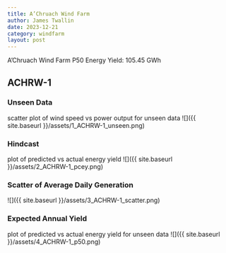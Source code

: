 ```yaml
---
title: A’Chruach Wind Farm
author: James Twallin
date: 2023-12-21
category: windfarm
layout: post
---
```

A’Chruach Wind Farm P50 Energy Yield: 105.45 GWh

ACHRW-1
-------------
### Unseen Data 
scatter plot of wind speed vs power output for unseen data
![]({{ site.baseurl }}/assets/1_ACHRW-1_unseen.png)
### Hindcast 
plot of predicted vs actual energy yield
![]({{ site.baseurl }}/assets/2_ACHRW-1_pcey.png)
### Scatter of Average Daily Generation 

![]({{ site.baseurl }}/assets/3_ACHRW-1_scatter.png)
### Expected Annual Yield 
plot of predicted vs actual energy yield for unseen data
![]({{ site.baseurl }}/assets/4_ACHRW-1_p50.png)

